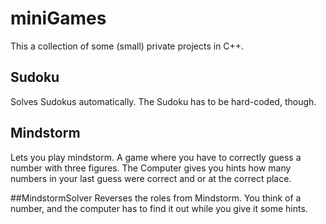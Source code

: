 # miniGames
This a collection of some (small) private projects in C++.

## Sudoku
Solves Sudokus automatically. The Sudoku has to be hard-coded, though.

## Mindstorm
Lets you play mindstorm. A game where you have to correctly guess a number with three figures. The Computer gives you hints how many numbers in your last guess were correct and or at the correct place.

##MindstormSolver
Reverses the roles from Mindstorm. You think of a number, and the computer has to find it out while you give it some hints.
